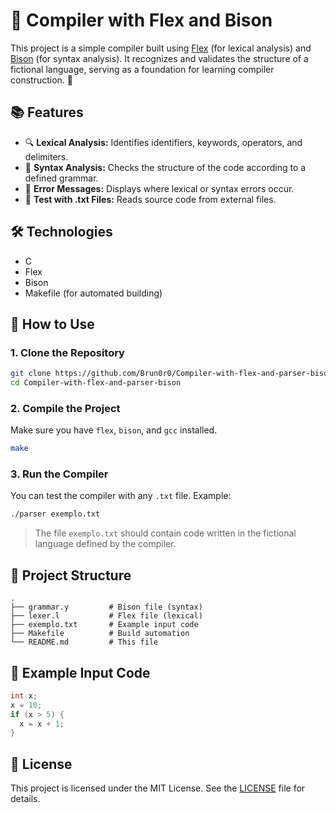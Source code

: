 # 🧠 Compiler with Flex and Bison

This project is a simple compiler built using [Flex](https://github.com/westes/flex) (for lexical analysis) and [Bison](https://www.gnu.org/software/bison/) (for syntax analysis). It recognizes and validates the structure of a fictional language, serving as a foundation for learning compiler construction. 🚀

## 📚 Features

- 🔍 **Lexical Analysis:** Identifies identifiers, keywords, operators, and delimiters.
- 🧾 **Syntax Analysis:** Checks the structure of the code according to a defined grammar.
- 🧠 **Error Messages:** Displays where lexical or syntax errors occur.
- 🧪 **Test with .txt Files:** Reads source code from external files.

## 🛠️ Technologies

- C
- Flex
- Bison
- Makefile (for automated building)

## 🚀 How to Use

### 1. Clone the Repository

```bash
git clone https://github.com/Brun0r0/Compiler-with-flex-and-parser-bison.git
cd Compiler-with-flex-and-parser-bison
```

### 2. Compile the Project

Make sure you have `flex`, `bison`, and `gcc` installed.

```bash
make
```

### 3. Run the Compiler

You can test the compiler with any `.txt` file. Example:

```bash
./parser exemplo.txt
```

> The file `exemplo.txt` should contain code written in the fictional language defined by the compiler.

## 📁 Project Structure

```
.
├── grammar.y         # Bison file (syntax)
├── lexer.l           # Flex file (lexical)
├── exemplo.txt       # Example input code
├── Makefile          # Build automation
└── README.md         # This file
```

## 📌 Example Input Code

```c
int x;
x = 10;
if (x > 5) {
  x = x + 1;
}
```

## 📜 License

This project is licensed under the MIT License. See the [LICENSE](LICENSE) file for details.
